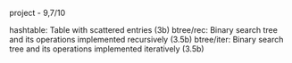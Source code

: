 project - 9,7/10

hashtable: Table with scattered entries (3b)
btree/rec: Binary search tree and its operations implemented recursively (3.5b)
btree/iter: Binary search tree and its operations implemented iteratively (3.5b)